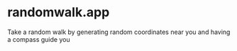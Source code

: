 # randomwalk.app

Take a random walk by generating random coordinates near you and having a compass guide you
